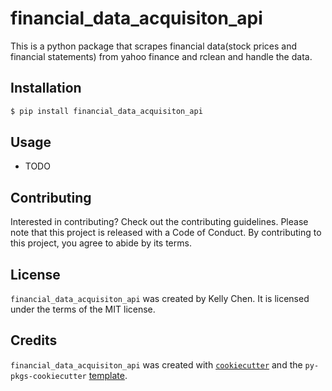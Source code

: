 # financial_data_acquisiton_api

This is a python package that scrapes financial data(stock prices and financial statements) from yahoo finance and rclean and handle the data. 

## Installation

```bash
$ pip install financial_data_acquisiton_api
```

## Usage

- TODO

## Contributing

Interested in contributing? Check out the contributing guidelines. Please note that this project is released with a Code of Conduct. By contributing to this project, you agree to abide by its terms.

## License

`financial_data_acquisiton_api` was created by Kelly Chen. It is licensed under the terms of the MIT license.

## Credits

`financial_data_acquisiton_api` was created with [`cookiecutter`](https://cookiecutter.readthedocs.io/en/latest/) and the `py-pkgs-cookiecutter` [template](https://github.com/py-pkgs/py-pkgs-cookiecutter).

